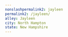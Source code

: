 ```yaml
---
﻿nonslashpermalink2: jayleen
permalink2: /jayleen/
alley: Jayleen
city: North Hampton
state: New Hampshire
---
```

